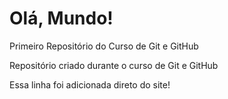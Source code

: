 # Olá, Mundo!
 Primeiro Repositório do Curso de Git e GitHub

Repositório criado durante o curso de Git e GitHub

Essa linha foi adicionada direto do site!
